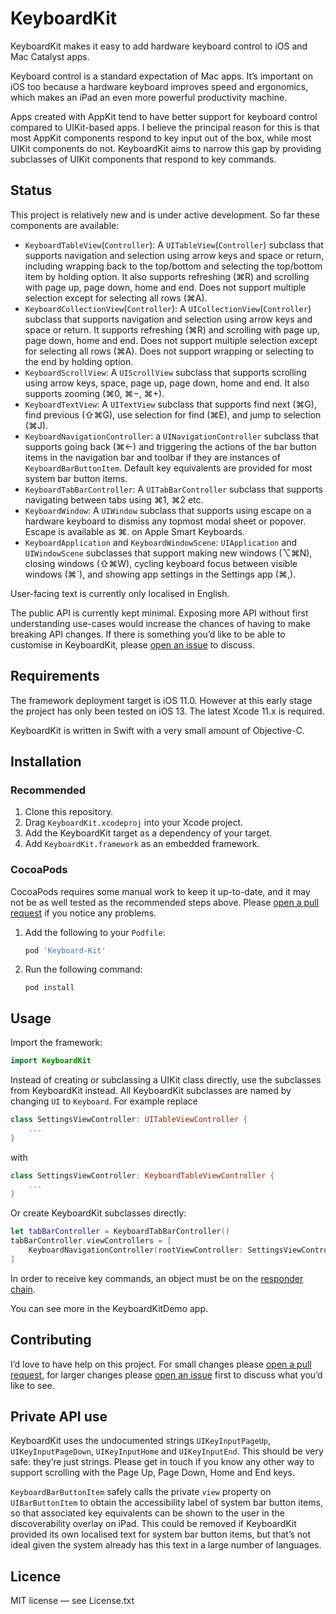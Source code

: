 # KeyboardKit

KeyboardKit makes it easy to add hardware keyboard control to iOS and Mac Catalyst apps.

Keyboard control is a standard expectation of Mac apps. It’s important on iOS too because a hardware keyboard improves speed and ergonomics, which makes an iPad an even more powerful productivity machine.

Apps created with AppKit tend to have better support for keyboard control compared to UIKit-based apps. I believe the principal reason for this is that most AppKit components respond to key input out of the box, while most UIKit components do not. KeyboardKit aims to narrow this gap by providing subclasses of UIKit components that respond to key commands.

## Status

This project is relatively new and is under active development. So far these components are available:

- `KeyboardTableView`(`Controller`): A `UITableView`(`Controller`) subclass that supports navigation and selection using arrow keys and space or return, including wrapping back to the top/bottom and selecting the top/bottom item by holding option. It also supports refreshing (⌘R) and scrolling with page up, page down, home and end. Does not support multiple selection except for selecting all rows (⌘A). 
- `KeyboardCollectionView`(`Controller`): A `UICollectionView`(`Controller`) subclass that supports navigation and selection using arrow keys and space or return. It supports refreshing (⌘R) and scrolling with page up, page down, home and end. Does not support multiple selection except for selecting all rows (⌘A). Does not support wrapping or selecting to the end by holding option.
- `KeyboardScrollView`: A `UIScrollView` subclass that supports scrolling using arrow keys, space, page up, page down, home and end. It also supports zooming (⌘0, ⌘−, ⌘+).
- `KeyboardTextView`: A `UITextView` subclass that supports find next (⌘G), find previous (⇧⌘G), use selection for find (⌘E), and jump to selection (⌘J).
- `KeyboardNavigationController`: a `UINavigationController` subclass that supports going back (⌘←) and triggering the actions of the bar button items in the navigation bar and toolbar if they are instances of `KeyboardBarButtonItem`. Default key equivalents are provided for most system bar button items.
- `KeyboardTabBarController`: A `UITabBarController` subclass that supports navigating between tabs using ⌘1, ⌘2 etc.
- `KeyboardWindow`: A `UIWindow` subclass that supports using escape on a hardware keyboard to dismiss any topmost modal sheet or popover. Escape is available as ⌘. on Apple Smart Keyboards.
- `KeyboardApplication` and `KeyboardWindowScene`: `UIApplication` and `UIWindowScene` subclasses that support making new windows (⌥⌘N), closing windows (⇧⌘W), cycling keyboard focus between visible windows (⌘\`), and showing app settings in the Settings app (⌘,).

User-facing text is currently only localised in English.

The public API is currently kept minimal. Exposing more API without first understanding use-cases would increase the chances of having to make breaking API changes. If there is something you’d like to be able to customise in KeyboardKit, please [open an issue](https://github.com/douglashill/KeyboardKit/issues) to discuss.

## Requirements

The framework deployment target is iOS 11.0. However at this early stage the project has only been tested on iOS 13. The latest Xcode 11.x is required.

KeyboardKit is written in Swift with a very small amount of Objective-C.

## Installation

### Recommended

1. Clone this repository.
2. Drag `KeyboardKit.xcodeproj` into your Xcode project.
3. Add the KeyboardKit target as a dependency of your target.
4. Add `KeyboardKit.framework` as an embedded framework.

### CocoaPods

CocoaPods requires some manual work to keep it up-to-date, and it may not be as well tested as the recommended steps above. Please [open a pull request](https://github.com/douglashill/KeyboardKit/pulls) if you notice any problems.

1. Add the following to your `Podfile`:
    
    ```ruby
    pod 'Keyboard-Kit'
    ```
    
2. Run the following command:
    
    ```
    pod install
    ```

## Usage

Import the framework:

```swift
import KeyboardKit
```

Instead of creating or subclassing a UIKit class directly, use the subclasses from KeyboardKit instead. All KeyboardKit subclasses are named by changing `UI` to `Keyboard`. For example replace

```swift
class SettingsViewController: UITableViewController {
    ...
}
```

with

```swift
class SettingsViewController: KeyboardTableViewController {
    ...
}
```

Or create KeyboardKit subclasses directly:

```swift
let tabBarController = KeyboardTabBarController()
tabBarController.viewControllers = [
    KeyboardNavigationController(rootViewController: SettingsViewController()),
]
```

In order to receive key commands, an object must be on the [responder chain](https://developer.apple.com/documentation/uikit/touches_presses_and_gestures/using_responders_and_the_responder_chain_to_handle_events).

You can see more in the KeyboardKitDemo app.

## Contributing

I’d love to have help on this project. For small changes please [open a pull request](https://github.com/douglashill/KeyboardKit/pulls), for larger changes please [open an issue](https://github.com/douglashill/KeyboardKit/issues) first to discuss what you’d like to see.

## Private API use

KeyboardKit uses the undocumented strings `UIKeyInputPageUp`, `UIKeyInputPageDown`, `UIKeyInputHome` and `UIKeyInputEnd`. This should be very safe: they’re just strings. Please get in touch if you know any other way to support scrolling with the Page Up, Page Down, Home and End keys.

`KeyboardBarButtonItem` safely calls the private `view` property on `UIBarButtonItem` to obtain the accessibility label of system bar button items, so that associated key equivalents can be shown to the user in the discoverability overlay on iPad. This could be removed if KeyboardKit provided its own localised text for system bar button items, but that’s not ideal given the system already has this text in a large number of languages.

## Licence

MIT license — see License.txt

